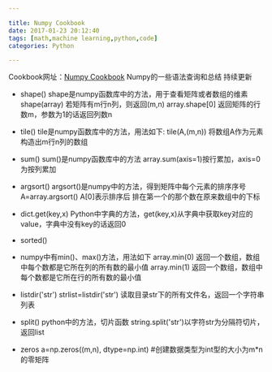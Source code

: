 ```yaml
---

title: Numpy Cookbook
date: 2017-01-23 20:12:40
tags: [math,machine learning,python,code]
categories: Python

---
```


Cookbook网址：[Numpy Cookbook](https://docs.scipy.org/doc/numpy-dev/user/quickstart.html)
Numpy的一些语法查询和总结
持续更新

<!--more-->

- shape()
  shape是numpy函数库中的方法，用于查看矩阵或者数组的维素
  shape(array) 若矩阵有m行n列，则返回(m,n)
  array.shape[0] 返回矩阵的行数m，参数为1的话返回列数n

- tile()
  tile是numpy函数库中的方法，用法如下:
  tile(A,(m,n))  将数组A作为元素构造出m行n列的数组

- sum()
  sum()是numpy函数库中的方法
  array.sum(axis=1)按行累加，axis=0为按列累加

- argsort()
  argsort()是numpy中的方法，得到矩阵中每个元素的排序序号 
  A=array.argsort()  A[0]表示排序后 排在第一个的那个数在原来数组中的下标

- dict.get(key,x)
  Python中字典的方法，get(key,x)从字典中获取key对应的value，字典中没有key的话返回0

- sorted()

- numpy中有min()、max()方法，用法如下
  array.min(0)  返回一个数组，数组中每个数都是它所在列的所有数的最小值
  array.min(1)  返回一个数组，数组中每个数都是它所在行的所有数的最小值

- listdir('str')
  strlist=listdir('str')  读取目录str下的所有文件名，返回一个字符串列表

- split()
  python中的方法，切片函数
  string.split('str')以字符str为分隔符切片，返回list

- zeros
  a=np.zeros((m,n), dtype=np.int) #创建数据类型为int型的大小为m*n的零矩阵